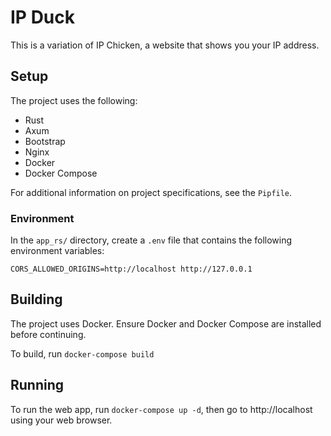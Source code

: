 # IP Duck
This is a variation of IP Chicken, a website that shows you your IP address.

## Setup
The project uses the following:
- Rust
- Axum
- Bootstrap
- Nginx
- Docker
- Docker Compose

For additional information on project specifications, see the ```Pipfile```.

### Environment
In the ```app_rs/``` directory, create a ```.env``` file
that contains the following environment variables:
```
CORS_ALLOWED_ORIGINS=http://localhost http://127.0.0.1
```

## Building
The project uses Docker. Ensure Docker and Docker Compose are installed before continuing.

To build, run ```docker-compose build```

## Running
To run the web app, run ```docker-compose up -d```, then 
go to http://localhost using your web browser.
